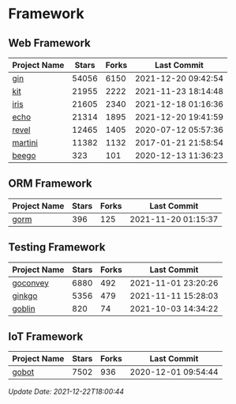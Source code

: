 # Framework

## Web Framework
| Project Name | Stars | Forks | Last Commit |
| ------------ | ----- | ----- | ----------- |
| [gin](https://github.com/gin-gonic/gin) | 54056 | 6150 | 2021-12-20 09:42:54 |
| [kit](https://github.com/go-kit/kit) | 21955 | 2222 | 2021-11-23 18:14:48 |
| [iris](https://github.com/kataras/iris) | 21605 | 2340 | 2021-12-18 01:16:36 |
| [echo](https://github.com/labstack/echo) | 21314 | 1895 | 2021-12-20 19:41:59 |
| [revel](https://github.com/revel/revel) | 12465 | 1405 | 2020-07-12 05:57:36 |
| [martini](https://github.com/go-martini/martini) | 11382 | 1132 | 2017-01-21 21:58:54 |
| [beego](https://github.com/astaxie/beego) | 323 | 101 | 2020-12-13 11:36:23 |

## ORM Framework
| Project Name | Stars | Forks | Last Commit |
| ------------ | ----- | ----- | ----------- |
| [gorm](https://github.com/jinzhu/gorm) | 396 | 125 | 2021-11-20 01:15:37 |

## Testing Framework
| Project Name | Stars | Forks | Last Commit |
| ------------ | ----- | ----- | ----------- |
| [goconvey](https://github.com/smartystreets/goconvey) | 6880 | 492 | 2021-11-01 23:20:26 |
| [ginkgo](https://github.com/onsi/ginkgo) | 5356 | 479 | 2021-11-11 15:28:03 |
| [goblin](https://github.com/franela/goblin) | 820 | 74 | 2021-10-03 14:34:22 |

## IoT Framework
| Project Name | Stars | Forks | Last Commit |
| ------------ | ----- | ----- | ----------- |
| [gobot](https://github.com/hybridgroup/gobot) | 7502 | 936 | 2020-12-01 09:54:44 |

*Update Date: 2021-12-22T18:00:44*